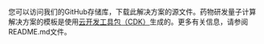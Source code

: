 您可以访问我们的GitHub存储库，下载此解决方案的源文件。药物研发量子计算解决方案的模板是使用[云开发工具包（CDK）](http://aws.amazon.com/cdk/)生成的。更多有关信息，请参阅README.md文件。